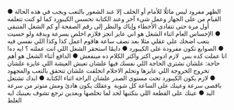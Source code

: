 ● الظهر مفرود ليس مائلًا للأمام أو الخلف إلا عند الشعور بالتعب ويجب في هذه الحالة القيام من على الجهاز وعمل شيء آخر وعند الكتابة تحسس الكيبورد كما لو كنت تتعلمه أول مرة حتى تتفادى الأخطاء وإياك والنظر إلى رقم الصفحة أو كم الشغل المتبقي
● الإحساس العام اثناء الشغل هو اني عايز انجز فلازم اخلص بسرعة وبدقة ولو حسيت بتعب اضحك على عقلي مثلا بعد نصف ساعة هاقوم اعمل كذا وكذا اللي نفسي فيه
 ● الصوابع تكون مفرودة على الكيبورد
● دايمًا استحقر الشغل اللي انت عملته ؟ ايه ده! انا عملت كده بس  لازم ادوس اكتر واكتر الكلام ده مينفعش 
● الدافع أثناء الشغل هو أهم حاجة: علشان تشتري الحاجة اللي نفسك فيها علشان تعيش العيشة اللي عايزة علشان تخروج الخروجة اللي عايزها وتحلم الاحلام اتخلقت علشان تتحقق بالتعب والمجهود
● لازم يكون الكيبورد تحت مستوى الصدر علشان الراحة اثناء الكتابة
● ايدك تشتغل باقصى سرعة وعينك على الساعة كل شوية  وعقلك يكون هادئ ومش متوتر من سرعة اليد
● عينك على القطعة اللي بتكتبها لحد لما تخلصها وبعدين ترجع تشوف بعينيك ايه الغلط

